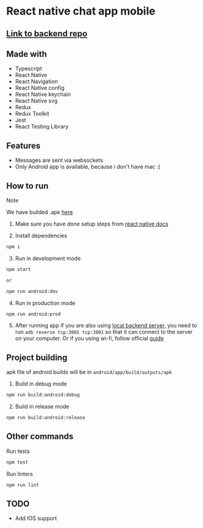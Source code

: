 # React native chat app mobile

## [Link to backend repo](https://github.com/NikolaB131-org/React-native-chat-app_backend)

## Made with

- Typescript
- React Native
- React Navigation
- React Native config
- React Native keychain
- React Native svg
- Redux
- Redux Toolkit
- Jest
- React Testing Library

## Features

- Messages are sent via websockets
- Only Android app is available, because i don't have mac :(

## How to run

> [!NOTE]
> We have builded .apk [here](https://github.com/NikolaB131-org/React-native-chat-app_mobile/releases/latest)

1. Make sure you have done setup steps from [react native docs](https://reactnative.dev/docs/environment-setup)

2. Install dependencies
```bash
npm i
```

3. Run in development mode
```bash
npm start

or

npm run android:dev
```

4. Run in production mode
```bash
npm run android:prod
```

5. After running app if you are also using [local backend server](https://github.com/NikolaB131-org/React-native-chat-app_backend), you need to run `adb reverse tcp:3001 tcp:3001` so that it can connect to the server on your computer. Or if you using wi-fi, follow official [guide](https://reactnative.dev/docs/running-on-device#method-2-connect-via-wi-fi-1)

## Project building

apk file of android builds will be in `android/app/build/outputs/apk`

1. Build in debug mode
```bash
npm run build:android:debug
```

2. Build in release mode
```bash
npm run build:android:release
```

## Other commands

Run tests
```bash
npm test
```

Run linters
```bash
npm run lint
```
## TODO

- Add IOS support
